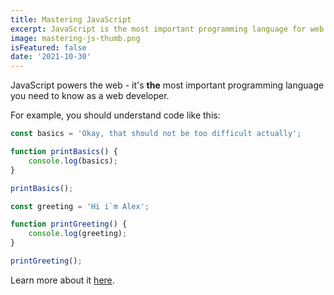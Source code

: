```yaml
---
title: Mastering JavaScript
excerpt: JavaScript is the most important programming language for web development. You probably don't know it well enough!
image: mastering-js-thumb.png
isFeatured: false
date: '2021-10-30'
---
```


JavaScript powers the web - it's **the** most important programming language you need to know as a web developer.

For example, you should understand code like this:

```js
const basics = 'Okay, that should not be too difficult actually';

function printBasics() {
    console.log(basics);
}

printBasics();
```

```js
const greeting = 'Hi i`m Alex';

function printGreeting() {
    console.log(greeting);
}

printGreeting();
```

Learn more about it [here](https://github.com/Svyat0x7b).
